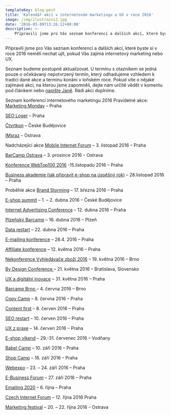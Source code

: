 ```yaml
---
templateKey: blog-post
title: 'Kalendář akcí v internetovém marketingu a UX v roce 2016'
image: /img/ilustracni2.jpg
date: '2016-03-09T13:26:12+00:00'
description: >-
    Připravili jsme pro Vás seznam konferencí a dalších akcí, které byste si v roce 2016 neměli nechat ujít, pokud Vás zajímá internetový marketing nebo UX.Seznam budeme postupně aktualizovat....
---
```

  
Připravili jsme pro Vás seznam konferencí a dalších akcí, které byste si v roce 2016 neměli nechat ujít, pokud Vás zajímá internetový marketing nebo UX.

Seznam budeme postupně aktualizovat. U termínu s otazníkem se jedná pouze o očekávaný nepotvrzený termín, který odhadujeme vzhledem k tradici dané akce a termínu konání v loňském roce. Pokud víte o nějaké zajímavé akci, na kterou jsme zapomněli, dejte nám určitě vědět v komentu pod článkem nebo [napište Janě](http://ctvrtkon.cz/kontakt/). Rádi akci doplníme.

Seznam konferencí internetového marketingu 2016 Pravidelné akce: [Marketing Monday](http://www.tuesday.cz/marketing-monday/) – Praha

[SEO Loger](http://www.pavelungr.cz/seologer/) – Praha

[Čtvrtkon](http://ctvrtkon.cz/) – České Budějovice

[IMsraz](http://imsraz.cz/) – Ostrava

Nadcházející akce [Mobile Internet Forum](http://www.tyinternety.cz/kalendar-akci/mobile-internet-forum-2016/) – 3. listopad 2016 – Praha

[BarCamp Ostrava](http://www.barcampostrava.cz/) – 3. prosince 2016 – Ostrava

[Konference WebTop100 2016](http://www.tuesday.cz/akce/konference-webtop100-2016/) -15.listopadu 2016 – Praha

[Business akademie (jak připravit e-shop na úspěšný rok)](http://www.tuesday.cz/akce/jak-pripravit-e-shop-na-uspesny-rok/) – 28.listopad 2016 – Praha

Proběhlé akce [Brand Storming](http://www.tuesday.cz/akce/brandstorming/) – 17. března 2016 – Praha

[E-shop summit](https://www.eshopsummit.cz/) – 1. – 2. dubna 2016 – České Budějovice

[Internet Advertising Conference](http://iac.spir.cz/akce/internet-advertising-conference-2016/) – 12. dubna 2016 – Praha

[Plzeňský Barcamp](https://plzenskybarcamp.cz/) – 16. dubna 2016 – Plzeň

[Data restart](http://www.datarestart.cz/) – 22. dubna 2016 – Praha

[E-mailing konference](http://www.emailingkonference.cz/) – 28.4. 2016 – Praha

[Affiliate konference](http://www.affiliatekonference.cz/) – 12. května 2016 – Praha

[Nekonference Vyhledávače zboží 2016](http://www.besteto.cz/vyhledavace-zbozi-2016) – 19. května 2016 – Brno

[By Design Conference ](http://bydesignconf.co/)– 21. května 2016 – Bratislava, Slovensko

[UX a digitální inovace](http://www.tuesday.cz/akce/ux-a-digitalni-inovace/) – 31. května 2016 – Praha

[Barcamp Brno ](http://www.barcampbrno.cz/2016/index.html)– 4. června 2016 – Brno

[Copy Camp](https://www.facebook.com/copycamp) – 8. června 2016 – Praha

[Content first](http://www.tuesday.cz/akce/content-first-nejlepsi-obsah-roku-2016/) – 8. červen 2016 – Praha

[SEO restart](http://www.seorestart.cz/) – 10. červen 2016 – Praha

[UX z praxe](http://www.uxz.cz/) – 14. červen 2016 – Praha

[E-shop víkend](http://www.eshopvikend.cz/) – 29.-31. červenec 2016 – Vodňany

[Babel Camp](http://www.babelcamp.cz/) – 10. září 2016 – Praha

[Shop Camp](http://www.shopcamp.cz/) – 16. září 2016 – Praha

[Webexpo](http://webexpo.cz/praha2015/) – 23. – 24. září 2016 – Praha

[E-Business Forum](http://www.tuesday.cz/akce/e-business-forum-2016/) – 27. září 2016 – Praha

[Emailing 2020](http://www.emailing2020.cz/) – 6. října – Praha

[Czech Internet Forum](http://www.tuesday.cz/akce/czech-internet-forum-2016/) – 12. října 2016 Praha

[Marketing festival](https://www.marketingfestival.cz/) – 20. – 22. října 2016 – Ostrava